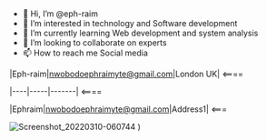 #
- 👋 Hi, I’m @eph-raim
- 👀 I’m interested in technology and Software development
- 🌱 I’m currently learning Web development and system analysis
- 💞️ I’m looking to collaborate on experts
- 📫 How to reach me Social media

<!---
eph-raim/eph-raim is a ✨ special ✨ repository because its `README.md` (this file) appears on your GitHub profile.
You can click the Preview link to take a look at your changes.
--->
|Eph-raim|nwobodoephraimyte@gmail.com|London UK|      <==== 

|----|-----|-------|      <====

|Ephraim|nwobodoephraimyte@gmail.com|Address1| <=== 


 

![Screenshot_20220310-060744](https://user-images.githubusercontent.com/101293392/157593737-81a1da18-cb15-4282-b96e-b7e8eda99e63.jpg)
)

